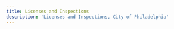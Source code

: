 ```yaml
---
title: Licenses and Inspections
description: 'Licenses and Inspections, City of Philadelphia'
---
```

